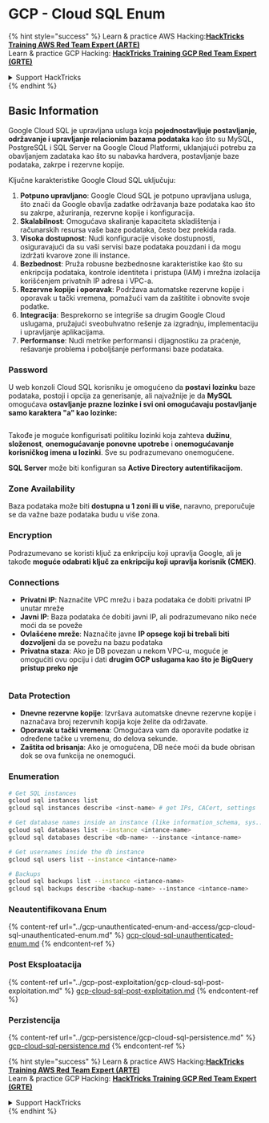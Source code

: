 # GCP - Cloud SQL Enum

{% hint style="success" %}
Learn & practice AWS Hacking:<img src="../../../.gitbook/assets/image (1) (1) (1).png" alt="" data-size="line">[**HackTricks Training AWS Red Team Expert (ARTE)**](https://training.hacktricks.xyz/courses/arte)<img src="../../../.gitbook/assets/image (1) (1) (1).png" alt="" data-size="line">\
Learn & practice GCP Hacking: <img src="../../../.gitbook/assets/image (2).png" alt="" data-size="line">[**HackTricks Training GCP Red Team Expert (GRTE)**<img src="../../../.gitbook/assets/image (2).png" alt="" data-size="line">](https://training.hacktricks.xyz/courses/grte)

<details>

<summary>Support HackTricks</summary>

* Check the [**subscription plans**](https://github.com/sponsors/carlospolop)!
* **Join the** 💬 [**Discord group**](https://discord.gg/hRep4RUj7f) or the [**telegram group**](https://t.me/peass) or **follow** us on **Twitter** 🐦 [**@hacktricks\_live**](https://twitter.com/hacktricks_live)**.**
* **Share hacking tricks by submitting PRs to the** [**HackTricks**](https://github.com/carlospolop/hacktricks) and [**HackTricks Cloud**](https://github.com/carlospolop/hacktricks-cloud) github repos.

</details>
{% endhint %}

## Basic Information

Google Cloud SQL je upravljana usluga koja **pojednostavljuje postavljanje, održavanje i upravljanje relacionim bazama podataka** kao što su MySQL, PostgreSQL i SQL Server na Google Cloud Platformi, uklanjajući potrebu za obavljanjem zadataka kao što su nabavka hardvera, postavljanje baze podataka, zakrpe i rezervne kopije.

Ključne karakteristike Google Cloud SQL uključuju:

1. **Potpuno upravljano**: Google Cloud SQL je potpuno upravljana usluga, što znači da Google obavlja zadatke održavanja baze podataka kao što su zakrpe, ažuriranja, rezervne kopije i konfiguracija.
2. **Skalabilnost**: Omogućava skaliranje kapaciteta skladištenja i računarskih resursa vaše baze podataka, često bez prekida rada.
3. **Visoka dostupnost**: Nudi konfiguracije visoke dostupnosti, osiguravajući da su vaši servisi baze podataka pouzdani i da mogu izdržati kvarove zone ili instance.
4. **Bezbednost**: Pruža robusne bezbednosne karakteristike kao što su enkripcija podataka, kontrole identiteta i pristupa (IAM) i mrežna izolacija korišćenjem privatnih IP adresa i VPC-a.
5. **Rezervne kopije i oporavak**: Podržava automatske rezervne kopije i oporavak u tački vremena, pomažući vam da zaštitite i obnovite svoje podatke.
6. **Integracija**: Besprekorno se integriše sa drugim Google Cloud uslugama, pružajući sveobuhvatno rešenje za izgradnju, implementaciju i upravljanje aplikacijama.
7. **Performanse**: Nudi metrike performansi i dijagnostiku za praćenje, rešavanje problema i poboljšanje performansi baze podataka.

### Password

U web konzoli Cloud SQL korisniku je omogućeno da **postavi** **lozinku** baze podataka, postoji i opcija za generisanje, ali najvažnije je da **MySQL** omogućava **ostavljanje prazne lozinke i svi oni omogućavaju postavljanje samo karaktera "a" kao lozinke:**

<figure><img src="../../../.gitbook/assets/image (14).png" alt=""><figcaption></figcaption></figure>

Takođe je moguće konfigurisati politiku lozinki koja zahteva **dužinu**, **složenost**, **onemogućavanje ponovne upotrebe** i **onemogućavanje korisničkog imena u lozinki**. Sve su podrazumevano onemogućene.

**SQL Server** može biti konfiguran sa **Active Directory autentifikacijom**.

### Zone Availability

Baza podataka može biti **dostupna u 1 zoni ili u više**, naravno, preporučuje se da važne baze podataka budu u više zona.

### Encryption

Podrazumevano se koristi ključ za enkripciju koji upravlja Google, ali je takođe **moguće odabrati ključ za enkripciju koji upravlja korisnik (CMEK)**.

### Connections

* **Privatni IP**: Naznačite VPC mrežu i baza podataka će dobiti privatni IP unutar mreže
* **Javni IP**: Baza podataka će dobiti javni IP, ali podrazumevano niko neće moći da se poveže
* **Ovlašćene mreže**: Naznačite javne **IP opsege koji bi trebali biti dozvoljeni** da se povežu na bazu podataka
* **Privatna staza**: Ako je DB povezan u nekom VPC-u, moguće je omogućiti ovu opciju i dati **drugim GCP uslugama kao što je BigQuery pristup preko nje**

<figure><img src="../../../.gitbook/assets/image (15).png" alt=""><figcaption></figcaption></figure>

### Data Protection

* **Dnevne rezervne kopije**: Izvršava automatske dnevne rezervne kopije i naznačava broj rezervnih kopija koje želite da održavate.
* **Oporavak u tački vremena**: Omogućava vam da oporavite podatke iz određene tačke u vremenu, do delova sekunde.
* **Zaštita od brisanja**: Ako je omogućena, DB neće moći da bude obrisan dok se ova funkcija ne onemogući.

### Enumeration
```bash
# Get SQL instances
gcloud sql instances list
gcloud sql instances describe <inst-name> # get IPs, CACert, settings

# Get database names inside an instance (like information_schema, sys...)
gcloud sql databases list --instance <intance-name>
gcloud sql databases describe <db-name> --instance <intance-name>

# Get usernames inside the db instance
gcloud sql users list --instance <intance-name>

# Backups
gcloud sql backups list --instance <intance-name>
gcloud sql backups describe <backup-name> --instance <intance-name>
```
### Neautentifikovana Enum

{% content-ref url="../gcp-unauthenticated-enum-and-access/gcp-cloud-sql-unauthenticated-enum.md" %}
[gcp-cloud-sql-unauthenticated-enum.md](../gcp-unauthenticated-enum-and-access/gcp-cloud-sql-unauthenticated-enum.md)
{% endcontent-ref %}

### Post Eksploatacija

{% content-ref url="../gcp-post-exploitation/gcp-cloud-sql-post-exploitation.md" %}
[gcp-cloud-sql-post-exploitation.md](../gcp-post-exploitation/gcp-cloud-sql-post-exploitation.md)
{% endcontent-ref %}

### Perzistencija

{% content-ref url="../gcp-persistence/gcp-cloud-sql-persistence.md" %}
[gcp-cloud-sql-persistence.md](../gcp-persistence/gcp-cloud-sql-persistence.md)
{% endcontent-ref %}

{% hint style="success" %}
Learn & practice AWS Hacking:<img src="../../../.gitbook/assets/image (1) (1) (1).png" alt="" data-size="line">[**HackTricks Training AWS Red Team Expert (ARTE)**](https://training.hacktricks.xyz/courses/arte)<img src="../../../.gitbook/assets/image (1) (1) (1).png" alt="" data-size="line">\
Learn & practice GCP Hacking: <img src="../../../.gitbook/assets/image (2).png" alt="" data-size="line">[**HackTricks Training GCP Red Team Expert (GRTE)**<img src="../../../.gitbook/assets/image (2).png" alt="" data-size="line">](https://training.hacktricks.xyz/courses/grte)

<details>

<summary>Support HackTricks</summary>

* Check the [**subscription plans**](https://github.com/sponsors/carlospolop)!
* **Join the** 💬 [**Discord group**](https://discord.gg/hRep4RUj7f) or the [**telegram group**](https://t.me/peass) or **follow** us on **Twitter** 🐦 [**@hacktricks\_live**](https://twitter.com/hacktricks_live)**.**
* **Share hacking tricks by submitting PRs to the** [**HackTricks**](https://github.com/carlospolop/hacktricks) and [**HackTricks Cloud**](https://github.com/carlospolop/hacktricks-cloud) github repos.

</details>
{% endhint %}

